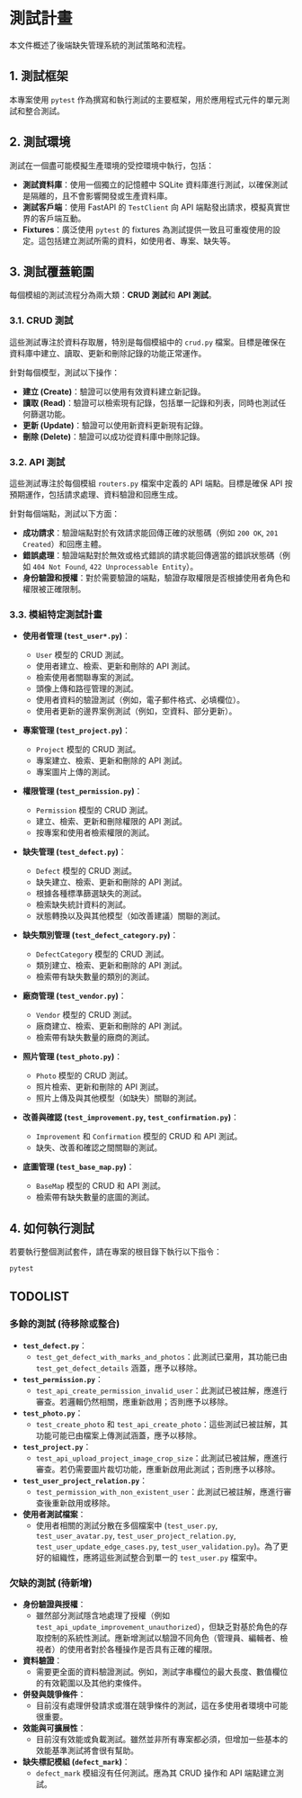 # 測試計畫

本文件概述了後端缺失管理系統的測試策略和流程。

## 1. 測試框架

本專案使用 `pytest` 作為撰寫和執行測試的主要框架，用於應用程式元件的單元測試和整合測試。

## 2. 測試環境

測試在一個盡可能模擬生產環境的受控環境中執行，包括：

- **測試資料庫**：使用一個獨立的記憶體中 SQLite 資料庫進行測試，以確保測試是隔離的，且不會影響開發或生產資料庫。
- **測試客戶端**：使用 FastAPI 的 `TestClient` 向 API 端點發出請求，模擬真實世界的客戶端互動。
- **Fixtures**：廣泛使用 `pytest` 的 fixtures 為測試提供一致且可重複使用的設定。這包括建立測試所需的資料，如使用者、專案、缺失等。

## 3. 測試覆蓋範圍

每個模組的測試流程分為兩大類：**CRUD 測試**和 **API 測試**。

### 3.1. CRUD 測試

這些測試專注於資料存取層，特別是每個模組中的 `crud.py` 檔案。目標是確保在資料庫中建立、讀取、更新和刪除記錄的功能正常運作。

針對每個模型，測試以下操作：

- **建立 (Create)**：驗證可以使用有效資料建立新記錄。
- **讀取 (Read)**：驗證可以檢索現有記錄，包括單一記錄和列表，同時也測試任何篩選功能。
- **更新 (Update)**：驗證可以使用新資料更新現有記錄。
- **刪除 (Delete)**：驗證可以成功從資料庫中刪除記錄。

### 3.2. API 測試

這些測試專注於每個模組 `routers.py` 檔案中定義的 API 端點。目標是確保 API 按預期運作，包括請求處理、資料驗證和回應生成。

針對每個端點，測試以下方面：

- **成功請求**：驗證端點對於有效請求能回傳正確的狀態碼（例如 `200 OK`, `201 Created`）和回應主體。
- **錯誤處理**：驗證端點對於無效或格式錯誤的請求能回傳適當的錯誤狀態碼（例如 `404 Not Found`, `422 Unprocessable Entity`）。
- **身份驗證和授權**：對於需要驗證的端點，驗證存取權限是否根據使用者角色和權限被正確限制。

### 3.3. 模組特定測試計畫

- **使用者管理 (`test_user*.py`)**：
    - `User` 模型的 CRUD 測試。
    - 使用者建立、檢索、更新和刪除的 API 測試。
    - 檢索使用者關聯專案的測試。
    - 頭像上傳和路徑管理的測試。
    - 使用者資料的驗證測試（例如，電子郵件格式、必填欄位）。
    - 使用者更新的邊界案例測試（例如，空資料、部分更新）。

- **專案管理 (`test_project.py`)**：
    - `Project` 模型的 CRUD 測試。
    - 專案建立、檢索、更新和刪除的 API 測試。
    - 專案圖片上傳的測試。

- **權限管理 (`test_permission.py`)**：
    - `Permission` 模型的 CRUD 測試。
    - 建立、檢索、更新和刪除權限的 API 測試。
    - 按專案和使用者檢索權限的測試。

- **缺失管理 (`test_defect.py`)**：
    - `Defect` 模型的 CRUD 測試。
    - 缺失建立、檢索、更新和刪除的 API 測試。
    - 根據各種標準篩選缺失的測試。
    - 檢索缺失統計資料的測試。
    - 狀態轉換以及與其他模型（如改善建議）關聯的測試。

- **缺失類別管理 (`test_defect_category.py`)**：
    - `DefectCategory` 模型的 CRUD 測試。
    - 類別建立、檢索、更新和刪除的 API 測試。
    - 檢索帶有缺失數量的類別的測試。

- **廠商管理 (`test_vendor.py`)**：
    - `Vendor` 模型的 CRUD 測試。
    - 廠商建立、檢索、更新和刪除的 API 測試。
    - 檢索帶有缺失數量的廠商的測試。

- **照片管理 (`test_photo.py`)**：
    - `Photo` 模型的 CRUD 測試。
    - 照片檢索、更新和刪除的 API 測試。
    - 照片上傳及與其他模型（如缺失）關聯的測試。

- **改善與確認 (`test_improvement.py`, `test_confirmation.py`)**：
    - `Improvement` 和 `Confirmation` 模型的 CRUD 和 API 測試。
    - 缺失、改善和確認之間關聯的測試。

- **底圖管理 (`test_base_map.py`)**：
    - `BaseMap` 模型的 CRUD 和 API 測試。
    - 檢索帶有缺失數量的底圖的測試。

## 4. 如何執行測試

若要執行整個測試套件，請在專案的根目錄下執行以下指令：

```bash
pytest
```

## TODOLIST

### 多餘的測試 (待移除或整合)

- **`test_defect.py`**：
    - `test_get_defect_with_marks_and_photos`：此測試已棄用，其功能已由 `test_get_defect_details` 涵蓋，應予以移除。
- **`test_permission.py`**：
    - `test_api_create_permission_invalid_user`：此測試已被註解，應進行審查。若邏輯仍然相關，應重新啟用；否則應予以移除。
- **`test_photo.py`**：
    - `test_create_photo` 和 `test_api_create_photo`：這些測試已被註解，其功能可能已由檔案上傳測試涵蓋，應予以移除。
- **`test_project.py`**：
    - `test_api_upload_project_image_crop_size`：此測試已被註解，應進行審查。若仍需要圖片裁切功能，應重新啟用此測試；否則應予以移除。
- **`test_user_project_relation.py`**：
    - `test_permission_with_non_existent_user`：此測試已被註解，應進行審查後重新啟用或移除。
- **使用者測試檔案**：
    - 使用者相關的測試分散在多個檔案中 (`test_user.py`, `test_user_avatar.py`, `test_user_project_relation.py`, `test_user_update_edge_cases.py`, `test_user_validation.py`)。為了更好的組織性，應將這些測試整合到單一的 `test_user.py` 檔案中。

### 欠缺的測試 (待新增)

- **身份驗證與授權**：
    - 雖然部分測試隱含地處理了授權（例如 `test_api_update_improvement_unauthorized`），但缺乏對基於角色的存取控制的系統性測試。應新增測試以驗證不同角色（管理員、編輯者、檢視者）的使用者對於各種操作是否具有正確的權限。
- **資料驗證**：
    - 需要更全面的資料驗證測試。例如，測試字串欄位的最大長度、數值欄位的有效範圍以及其他約束條件。
- **併發與競爭條件**：
    - 目前沒有處理併發請求或潛在競爭條件的測試，這在多使用者環境中可能很重要。
- **效能與可擴展性**：
    - 目前沒有效能或負載測試。雖然並非所有專案都必須，但增加一些基本的效能基準測試將會很有幫助。
- **缺失標記模組 (`defect_mark`)**：
    - `defect_mark` 模組沒有任何測試。應為其 CRUD 操作和 API 端點建立測試。
